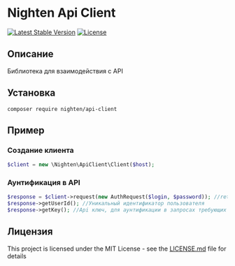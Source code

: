 # Nighten Api Client

[![Latest Stable Version](https://poser.pugx.org/nighten/api-client/v/stable)](https://packagist.org/packages/nighten/api-client)
[![License](https://poser.pugx.org/nighten/api-client/license)](https://packagist.org/packages/nighten/api-client)

## Описание

Библиотека для взаимодействия с API

## Установка
```
composer require nighten/api-client
```

## Пример

### Создание клиента
```php
$client = new \Nighten\ApiClient\Client($host);
```

### Аунтификация в API
```php
$response = $client->request(new AuthRequest($login, $password)); //return \Nighten\ApiClient\Response\Auth\AuthResponse;
$response->getUserId(); //Уникальный идентификатор пользователя
$response->getKey(); //Api ключ, для аунтификации в запросах требующих ключ.
```

## Лицензия

This project is licensed under the MIT License - see the [LICENSE.md](LICENSE) file for details
